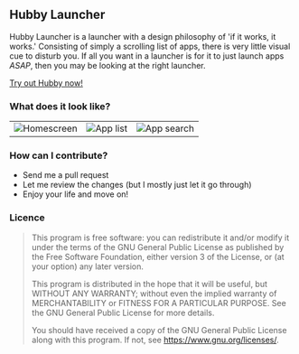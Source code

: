 ## Hubby Launcher

Hubby Launcher is a launcher with a design philosophy of 'if it works, it works.' Consisting of simply a scrolling list of apps, there is very little visual cue to disturb you. If all you want in a launcher is for it to just launch apps _ASAP_, then you may be looking at the right launcher.

[Try out Hubby now!](https://github.com/F4uzan/HubbyLauncher/releases)

### What does it look like?

| | | |
|:-------------------------:|:-------------------------:|:-------------------------:|
![Homescreen](https://github.com/F4uzan/HubbyLauncher/raw/master/readme/1-home.png "Homescreen") | ![App list](https://github.com/F4uzan/HubbyLauncher/raw/master/readme/2-list.png "List all your apps") | ![App search](https://github.com/F4uzan/HubbyLauncher/raw/master/readme/3-search.png "Search and find apps")

### How can I contribute?

* Send me a pull request
* Let me review the changes (but I mostly just let it go through)
* Enjoy your life and move on!

### Licence

> This program is free software: you can redistribute it and/or modify it under the terms of the GNU General Public License as published by the Free Software Foundation, either version 3 of the License, or (at your option) any later version.
>
> This program is distributed in the hope that it will be useful, but WITHOUT ANY WARRANTY; without even the implied warranty of MERCHANTABILITY or FITNESS FOR A PARTICULAR PURPOSE. See the GNU General Public License for more details.
>
> You should have received a copy of the GNU General Public License along with this program.  If not, see <https://www.gnu.org/licenses/>.
